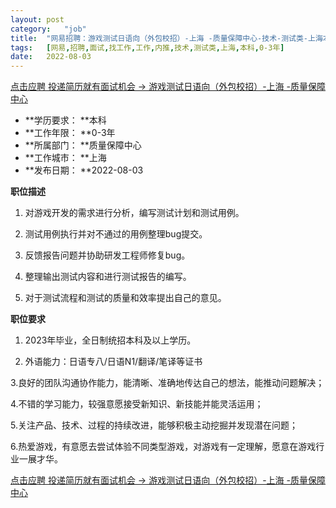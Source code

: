 ```yaml
---
layout:	post
category:	"job"
title:	"网易招聘：游戏测试日语向（外包校招）-上海 -质量保障中心-技术-测试类-上海本科0-3年"
tags:	[网易,招聘,面试,找工作,工作,内推,技术,测试类,上海,本科,0-3年]
date:	2022-08-03
---
```


[点击应聘 投递简历就有面试机会 ->  游戏测试日语向（外包校招）-上海 -质量保障中心](http://mobile.bole.netease.com/bole/boleDetail?id=42049&employeeId=346f03c3cda5f04c&key=all)



- **学历要求： **本科
- **工作年限： **0-3年
- **所属部门： **质量保障中心
- **工作城市： **上海
- **发布日期： **2022-08-03



**职位描述**

1. 对游戏开发的需求进行分析，编写测试计划和测试用例。

2. 测试用例执行并对不通过的用例整理bug提交。

3. 反馈报告问题并协助研发工程师修复bug。

4. 整理输出测试内容和进行测试报告的编写。

5. 对于测试流程和测试的质量和效率提出自己的意见。



**职位要求**

1. 2023年毕业，全日制统招本科及以上学历。

2. 外语能力：日语专八/日语N1/翻译/笔译等证书

3.良好的团队沟通协作能力，能清晰、准确地传达自己的想法，能推动问题解决；

4.不错的学习能力，较强意愿接受新知识、新技能并能灵活运用；

5.关注产品、技术、过程的持续改进，能够积极主动挖掘并发现潜在问题；

6.热爱游戏，有意愿去尝试体验不同类型游戏，对游戏有一定理解，愿意在游戏行业一展才华。



[点击应聘 投递简历就有面试机会 ->  游戏测试日语向（外包校招）-上海 -质量保障中心](http://mobile.bole.netease.com/bole/boleDetail?id=42049&employeeId=346f03c3cda5f04c&key=all)